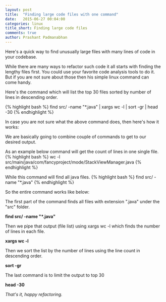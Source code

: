 ```yaml
---
layout: post
title:  "Finding large code files with one command"
date:   2015-06-27 00:04:00
categories: linux
title_short: Finding large code files
comments: true
author: Prashant Padmanabhan
---
```


Here's a quick way to find unusually large files with many lines of code in your codebase.

While there are many ways to refactor such code it all starts with finding the lengthy files first.
You could use your favorite code analysis tools to do it. But if you are not sure about those then his simple linux command can come handy.

Here's the command which will list the top 30 files sorted by number of lines in descending order.

{% highlight bash %}
find src/ -name "*.java" | xargs wc -l | sort -gr | head -30
{% endhighlight %}

In case you are not sure what the above command does, then here's how it works:

We are basically going to combine couple of commands to get to our desired output.

As an example below command will get the count of lines in one single file.
{% highlight bash %}
wc -l src/main/java/com/fancyproject/mode/StackViewManager.java
{% endhighlight %}


While this command will find all java files.
{% highlight bash %}
find src/ -name "*.java"
{% endhighlight %}

So the entire command works like below:

The first part of the command finds all files with extension ".java" under the "src" folder.

**find src/ -name "*.java"**

Then we pipe that output (file list) using xargs wc -l which finds the number of lines in each file.

**xargs wc -l**

Then we sort the list by the number of lines using the line count in descending order.

**sort -gr**

The last command is to limit the output to top 30

**head -30**

*That's it, happy refactoring.*
